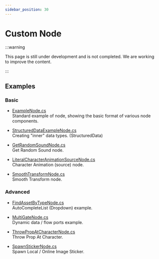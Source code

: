 ```yaml
---
sidebar_position: 30
---
```


# Custom Node

:::warning

This page is still under development and is not completed. We are working to improve the content.

:::

## Examples

### Basic

- [ExampleNode.cs](https://github.com/HakuyaLabs/WarudoPlaygroundExamples/blob/master/ExampleNode.cs)  
Standard example of node, showing the basic format of various node components.

- [StructuredDataExampleNode.cs](https://gist.github.com/TigerHix/81cfa66a8f810165c426d1b5157677b5)  
Creating "inner" data types. (StructuredData)

- [GetRandomSoundNode.cs](https://gist.github.com/TigerHix/f0f1a7e3c53ca65450fdca1ff06eb343)  
Get Random Sound node.

- [LiteralCharacterAnimationSourceNode.cs](https://gist.github.com/TigerHix/2dc58213defe400ddb280a8cc1e6334b)  
Character Animation (source) node.

- [SmoothTransformNode.cs](https://gist.github.com/TigerHix/eaf8e05e5e1b687b8265420b9943903d)  
Smooth Transform node.

### Advanced

- [FindAssetByTypeNode.cs](https://gist.github.com/TigerHix/ab3522bb25669457cc583abc4fb025d2)  
AutoCompleteList (Dropdown) example.

- [MultiGateNode.cs](https://gist.github.com/TigerHix/8747793a68f0aa15a469f9823812e221)  
Dynamic data / flow ports example.

- [ThrowPropAtCharacterNode.cs](https://gist.github.com/TigerHix/18e9f20152c0cfac38fd5528c7af16b6)  
Throw Prop At Character.

- [SpawnStickerNode.cs](https://gist.github.com/TigerHix/fe35442e9052cd8c4ea80e0261349321)  
Spawn Local / Online Image Sticker.
